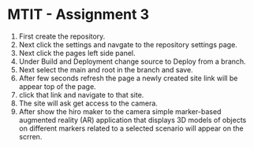 # MTIT - Assignment 3

1. First create the repository.
2. Next click the settings and navgate to the repository settings page.
3. Next click the pages left side panel.
4. Under Build and Deployment change source to Deploy from a branch.
5. Next select the main and root in the branch and save.
6. After few seconds refresh the page a newly created site link will be appear top of the page.
7. click that link and navigate to that site.
8. The site will ask get access to the camera.
9. After show the hiro maker to the camera simple marker-based augmented reality (AR) application
that displays 3D models of objects on different markers related to a selected scenario will appear on the scrren.
